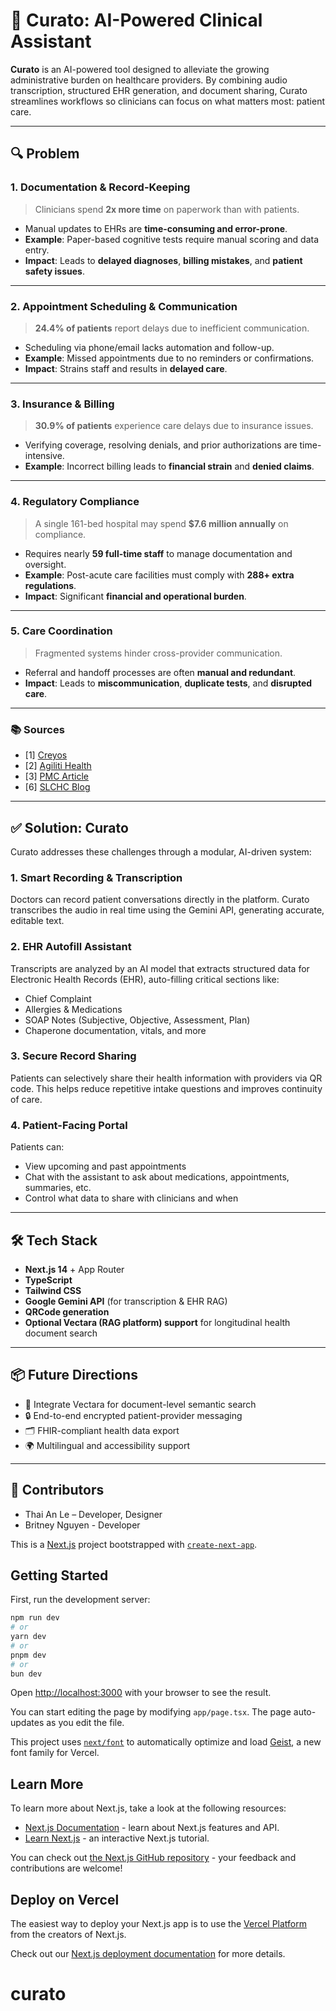 # 🏥 Curato: AI-Powered Clinical Assistant

**Curato** is an AI-powered tool designed to alleviate the growing administrative burden on healthcare providers. By combining audio transcription, structured EHR generation, and document sharing, Curato streamlines workflows so clinicians can focus on what matters most: patient care.

---

## 🔍 Problem

### 1. **Documentation & Record-Keeping**

> Clinicians spend **2x more time** on paperwork than with patients.

- Manual updates to EHRs are **time-consuming and error-prone**.
- **Example**: Paper-based cognitive tests require manual scoring and data entry.
- **Impact**: Leads to **delayed diagnoses**, **billing mistakes**, and **patient safety issues**.

---

### 2. **Appointment Scheduling & Communication**

> **24.4% of patients** report delays due to inefficient communication.

- Scheduling via phone/email lacks automation and follow-up.
- **Example**: Missed appointments due to no reminders or confirmations.
- **Impact**: Strains staff and results in **delayed care**.

---

### 3. **Insurance & Billing**

> **30.9% of patients** experience care delays due to insurance issues.

- Verifying coverage, resolving denials, and prior authorizations are time-intensive.
- **Example**: Incorrect billing leads to **financial strain** and **denied claims**.

---

### 4. **Regulatory Compliance**

> A single 161-bed hospital may spend **$7.6 million annually** on compliance.

- Requires nearly **59 full-time staff** to manage documentation and oversight.
- **Example**: Post-acute care facilities must comply with **288+ extra regulations**.
- **Impact**: Significant **financial and operational burden**.

---

### 5. **Care Coordination**

> Fragmented systems hinder cross-provider communication.

- Referral and handoff processes are often **manual and redundant**.
- **Impact**: Leads to **miscommunication**, **duplicate tests**, and **disrupted care**.

---

### 📚 Sources

- [1] [Creyos](https://creyos.com/blog/administrative-burden-in-healthcare)
- [2] [Agiliti Health](https://www.agilitihealth.com/caregivers/focus-on-patients-not-hospital-admin-tasks/)
- [3] [PMC Article](https://pmc.ncbi.nlm.nih.gov/articles/PMC8522562/)
- [6] [SLCHC Blog](https://slchc.edu/uncategorized/blogs/key-challenges-facing-healthcare-administrators/)

---

## ✅ Solution: Curato

Curato addresses these challenges through a modular, AI-driven system:

### 1. **Smart Recording & Transcription**

Doctors can record patient conversations directly in the platform. Curato transcribes the audio in real time using the Gemini API, generating accurate, editable text.

### 2. **EHR Autofill Assistant**

Transcripts are analyzed by an AI model that extracts structured data for Electronic Health Records (EHR), auto-filling critical sections like:

- Chief Complaint
- Allergies & Medications
- SOAP Notes (Subjective, Objective, Assessment, Plan)
- Chaperone documentation, vitals, and more

### 3. **Secure Record Sharing**

Patients can selectively share their health information with providers via QR code. This helps reduce repetitive intake questions and improves continuity of care.

### 4. **Patient-Facing Portal**

Patients can:

- View upcoming and past appointments
- Chat with the assistant to ask about medications, appointments, summaries, etc.
- Control what data to share with clinicians and when

---

## 🛠️ Tech Stack

- **Next.js 14** + App Router
- **TypeScript**
- **Tailwind CSS**
- **Google Gemini API** (for transcription & EHR RAG)
- **QRCode generation**
- **Optional Vectara (RAG platform) support** for longitudinal health document search

---

## 📦 Future Directions

- 🧠 Integrate Vectara for document-level semantic search
- 🔒 End-to-end encrypted patient-provider messaging
- 🗂️ FHIR-compliant health data export
- 🌍 Multilingual and accessibility support

---

## 🤝 Contributors

- Thai An Le – Developer, Designer
- Britney Nguyen - Developer

This is a [Next.js](https://nextjs.org) project bootstrapped with [`create-next-app`](https://nextjs.org/docs/app/api-reference/cli/create-next-app).

## Getting Started

First, run the development server:

```bash
npm run dev
# or
yarn dev
# or
pnpm dev
# or
bun dev
```

Open [http://localhost:3000](http://localhost:3000) with your browser to see the result.

You can start editing the page by modifying `app/page.tsx`. The page auto-updates as you edit the file.

This project uses [`next/font`](https://nextjs.org/docs/app/building-your-application/optimizing/fonts) to automatically optimize and load [Geist](https://vercel.com/font), a new font family for Vercel.

## Learn More

To learn more about Next.js, take a look at the following resources:

- [Next.js Documentation](https://nextjs.org/docs) - learn about Next.js features and API.
- [Learn Next.js](https://nextjs.org/learn) - an interactive Next.js tutorial.

You can check out [the Next.js GitHub repository](https://github.com/vercel/next.js) - your feedback and contributions are welcome!

## Deploy on Vercel

The easiest way to deploy your Next.js app is to use the [Vercel Platform](https://vercel.com/new?utm_medium=default-template&filter=next.js&utm_source=create-next-app&utm_campaign=create-next-app-readme) from the creators of Next.js.

Check out our [Next.js deployment documentation](https://nextjs.org/docs/app/building-your-application/deploying) for more details.

# curato
